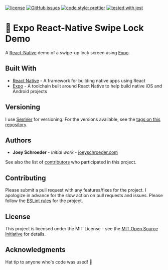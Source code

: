 [![license](https://img.shields.io/github/license/mashape/apistatus.svg)]()
[![GitHub issues](https://img.shields.io/github/issues/joeyschroeder/expo-react-native-swipe-lock-demo.svg)](https://github.com/joeyschroeder/expo-react-native-swipe-lock-demo/issues)
[![code style: prettier](https://img.shields.io/badge/code_style-prettier-ff69b4.svg)](https://github.com/prettier/prettier)
[![tested with jest](https://img.shields.io/badge/tested_with-jest-99424f.svg)](https://github.com/facebook/jest)

# 🌈 Expo React-Native Swipe Lock Demo

A [React-Native](https://facebook.github.io/react-native/) demo of a swipe-up lock screen using [Expo](https://expo.io/).

## Built With

- [React Native](https://facebook.github.io/react-native/) - A framework for building native apps using React
- [Expo](https://expo.io/learn) - A toolchain built around React Native to help build native iOS and Android projects

## Versioning

I use [SemVer](https://docs.npmjs.com/getting-started/semantic-versioning) for versioning. For the versions available, see the [tags on this repository](https://github.com/joeyschroeder/expo-react-native-swipe-lock-demo/tags).

## Authors

- **Joey Schroeder** - _Initial work_ - [joeyschroeder.com](https://joeyschroeder.com)

See also the list of [contributors](https://github.com/joeyschroeder/expo-react-native-swipe-lock-demo/graphs/contributors) who participated in this project.

## Contributing

Please submit a pull request with any features/fixes for the project. I apologize in advance for the slow action on pull requests and issues. Please follow the [ESLint rules](https://github.com/joeyschroeder/expo-react-native-swipe-lock-demo/blob/master/.eslintrc.json) for the project.

## License

This project is licensed under the MIT License - see the [MIT Open Source Initiative](https://opensource.org/licenses/MIT) for details.

## Acknowledgments

Hat tip to anyone who's code was used! 🤠
